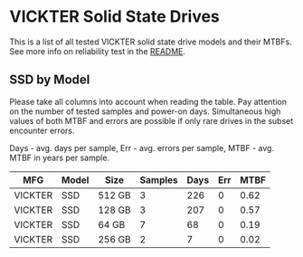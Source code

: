 VICKTER Solid State Drives
==========================

This is a list of all tested VICKTER solid state drive models and their MTBFs. See
more info on reliability test in the [README](https://github.com/bsdhw/SMART).

SSD by Model
------------

Please take all columns into account when reading the table. Pay attention on the
number of tested samples and power-on days. Simultaneous high values of both MTBF
and errors are possible if only rare drives in the subset encounter errors.

Days - avg. days per sample,
Err  - avg. errors per sample,
MTBF - avg. MTBF in years per sample.

| MFG       | Model              | Size   | Samples | Days  | Err   | MTBF |
|-----------|--------------------|--------|---------|-------|-------|------|
| VICKTER   | SSD                | 512 GB | 3       | 226   | 0     | 0.62   |
| VICKTER   | SSD                | 128 GB | 3       | 207   | 0     | 0.57   |
| VICKTER   | SSD                | 64 GB  | 7       | 68    | 0     | 0.19   |
| VICKTER   | SSD                | 256 GB | 2       | 7     | 0     | 0.02   |
